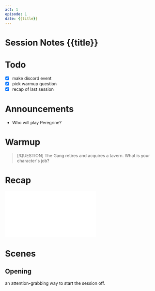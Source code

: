 ```yaml
---
act: 1
episode: 1
date: {{title}}
---
```

# Session Notes {{title}}
# Todo
- [x] make discord event
- [x] pick warmup question
- [x] recap of last session
# Announcements
- Who will play Peregrine?
# Warmup
> [!QUESTION] The Gang retires and acquires a tavern. What is your character's job?
# Recap
![a3e44](../logbook/act-iii/a3e44.md)
# Scenes
## Opening
an attention-grabbing way to start the session off.